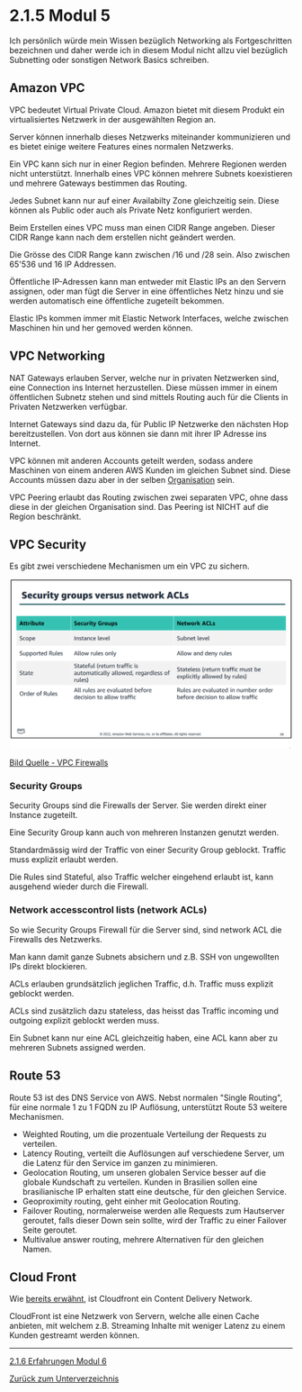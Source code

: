 # 2.1.5 Modul 5

Ich persönlich würde mein Wissen bezüglich Networking als Fortgeschritten bezeichnen und daher werde ich in diesem Modul nicht allzu viel bezüglich Subnetting oder sonstigen Network Basics schreiben.

## Amazon VPC

VPC bedeutet Virtual Private Cloud. Amazon bietet mit diesem Produkt ein virtualisiertes Netzwerk in der ausgewählten Region an.

Server können innerhalb dieses Netzwerks miteinander kommunizieren und es bietet einige weitere Features eines normalen Netzwerks.

Ein VPC kann sich nur in einer Region befinden. Mehrere Regionen werden nicht unterstützt. Innerhalb eines VPC können mehrere Subnets koexistieren und mehrere Gateways bestimmen das Routing.

Jedes Subnet kann nur auf einer Availabilty Zone gleichzeitig sein. Diese können als Public oder auch als Private Netz konfiguriert werden.

Beim Erstellen eines VPC muss man einen CIDR Range angeben. Dieser CIDR Range kann nach dem erstellen nicht geändert werden.

Die Grösse des CIDR Range kann zwischen /16 und /28 sein. Also zwischen 65'536 und 16 IP Addressen.

Öffentliche IP-Adressen kann man entweder mit Elastic IPs an den Servern assignen, oder man fügt die Server in eine öffentliches Netz hinzu und sie werden automatisch eine öffentliche zugeteilt bekommen.

Elastic IPs kommen immer mit Elastic Network Interfaces, welche zwischen Maschinen hin und her gemoved werden können.

## VPC Networking

NAT Gateways erlauben Server, welche nur in privaten Netzwerken sind, eine Connection ins Internet herzustellen. Diese müssen immer in einem öffentlichen Subnetz stehen und sind mittels Routing auch für die Clients in Privaten Netzwerken verfügbar.

Internet Gateways sind dazu da, für Public IP Netzwerke den nächsten Hop bereitzustellen. Von dort aus können sie dann mit ihrer IP Adresse ins Internet.

VPC können mit anderen Accounts geteilt werden, sodass andere Maschinen von einem anderen AWS Kunden im gleichen Subnet sind. Diese Accounts müssen dazu aber in der selben [Organisation](modul2.md#aws-organizations) sein.

VPC Peering erlaubt das Routing zwischen zwei separaten VPC, ohne dass diese in der gleichen Organisation sind. Das Peering ist NICHT auf die Region beschränkt.

## VPC Security

Es gibt zwei verschiedene Mechanismen um ein VPC zu sichern.

![VPC Firewalls](../../Ressourcen/Bilder/AWS_Bilder/vpc/firewalls.PNG)

[Bild Quelle - VPC Firewalls](../../Anhang/quellen.md#vpc-firewalls)

### Security Groups

Security Groups sind die Firewalls der Server. Sie werden direkt einer Instance zugeteilt.

Eine Security Group kann auch von mehreren Instanzen genutzt werden.

Standardmässig wird der Traffic von einer Security Group geblockt. Traffic muss explizit erlaubt werden.

Die Rules sind Stateful, also Traffic welcher eingehend erlaubt ist, kann ausgehend wieder durch die Firewall.

### Network accesscontrol lists (network ACLs)

So wie Security Groups Firewall für die Server sind, sind network ACL die Firewalls des Netzwerks.

Man kann damit ganze Subnets absichern und z.B. SSH von ungewollten IPs direkt blockieren.

ACLs erlauben grundsätzlich jeglichen Traffic, d.h. Traffic muss explizit geblockt werden.

ACLs sind zusätzlich dazu stateless, das heisst das Traffic incoming und outgoing explizit geblockt werden muss.

Ein Subnet kann nur eine ACL gleichzeitig haben, eine ACL kann aber zu mehreren Subnets assigned werden.

## Route 53

Route 53 ist des DNS Service von AWS. Nebst normalen "Single Routing", für eine normale 1 zu 1 FQDN zu IP Auflösung, unterstützt Route 53 weitere Mechanismen.

* Weighted Routing, um die prozentuale Verteilung der Requests zu verteilen.
* Latency Routing, verteilt die Auflösungen auf verschiedene Server, um die Latenz für den Service im ganzen zu minimieren.
* Geolocation Routing, um unseren globalen Service besser auf die globale Kundschaft zu verteilen. Kunden in Brasilien sollen eine brasilianische IP erhalten statt eine deutsche, für den gleichen Service.
* Geoproximity routing, geht einher mit Geolocation Routing.
* Failover Routing, normalerweise werden alle Requests zum Hautserver geroutet, falls dieser Down sein sollte, wird der Traffic zu einer Failover Seite geroutet.
* Multivalue answer routing, mehrere Alternativen für den gleichen Namen.

## Cloud Front

Wie [bereits erwähnt](./modul3.md#aws-cloudfront), ist Cloudfront ein Content Delivery Network.

CloudFront ist eine Netzwerk von Servern, welche alle einen Cache anbieten, mit welchem z.B. Streaming Inhalte mit weniger Latenz zu einem Kunden gestreamt werden können.

-----

[2.1.6 Erfahrungen Modul 6](./modul6.md)

[Zurück zum Unterverzeichnis](../README.md)
